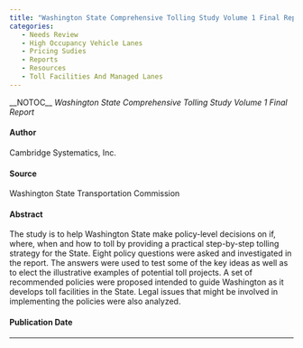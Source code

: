 ```yaml
---
title: "Washington State Comprehensive Tolling Study Volume 1 Final Report"
categories:
   - Needs Review
   - High Occupancy Vehicle Lanes
   - Pricing Sudies
   - Reports
   - Resources
   - Toll Facilities And Managed Lanes
---
```


\_\_NOTOC\_\_
*Washington State Comprehensive Tolling Study Volume 1 Final Report*

#### Author

Cambridge Systematics, Inc.

#### Source

Washington State Transportation Commission

#### Abstract

The study is to help Washington State make policy-level decisions on if, where, when and how to toll by providing a practical step-by-step tolling strategy for the State. Eight policy questions were asked and investigated in the report. The answers were used to test some of the key ideas as well as to elect the illustrative examples of potential toll projects. A set of recommended policies were proposed intended to guide Washington as it develops toll facilities in the State. Legal issues that might be involved in implementing the policies were also analyzed.

#### Publication Date

------------------------------------------------------------------------

<comments />

